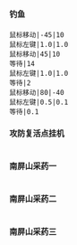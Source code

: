 
#### 钓鱼
```
鼠标移动|-45|10
鼠标左键|1.0|1.0
鼠标移动|45|10
等待|14
鼠标左键|1.0|1.0
等待|2
鼠标移动|80|-40
鼠标左键|0.5|0.1
等待|0.1
```
#### 攻防复活点挂机
```
```
#### 南屏山采药一
```
```
#### 南屏山采药二
```
```
#### 南屏山采药三
```
```
